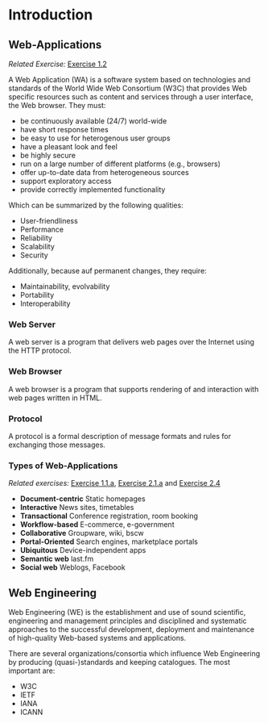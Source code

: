 # Introduction

## Web-Applications

*Related Exercise:* [Exercise 1.2](https://svn.uni-koblenz.de/ist/webeng-wise1516/trunk/Exercise/Exercise1-06Nov2015/)

A Web Application (WA) is a software system based on technologies and standards of the World Wide Web Consortium (W3C) that provides Web specific resources such as content and services through a user interface, the Web browser. They must:

* be continuously available (24/7) world-wide
* have short response times
* be easy to use for heterogenous user groups
* have a pleasant look and feel
* be highly secure
* run on a large number of different platforms (e.g., browsers)
* offer up-to-date data from heterogeneous sources
* support exploratory access
* provide correctly implemented functionality

Which can be summarized by the following qualities:

* User-friendliness
* Performance
* Reliability
* Scalability
* Security

Additionally, because auf permanent changes, they require:

* Maintainability, evolvability
* Portability
* Interoperability

### Web Server
A web server is a program that delivers web pages over the Internet using the HTTP protocol.

### Web Browser
A web browser is a program that supports rendering of and interaction with web pages written in HTML.

### Protocol
A protocol is a formal description of message formats and rules for exchanging those messages.

### Types of Web-Applications

*Related exercises:* [Exercise 1.1.a](https://svn.uni-koblenz.de/ist/webeng-wise1516/trunk/Exercise/Exercise1-06Nov2015/), [Exercise 2.1.a](https://svn.uni-koblenz.de/ist/webeng-wise1516/trunk/Exercise/Exercise2-Deadline17Nov2015/Exercise2.pdf) and [Exercise 2.4](https://svn.uni-koblenz.de/ist/webeng-wise1516/trunk/Exercise/Exercise2-Deadline17Nov2015/Exercise2.pdf)

* **Document-centric** Static homepages
* **Interactive** News sites, timetables
* **Transactional** Conference registration, room booking
* **Workflow-based** E-commerce, e-government
* **Collaborative** Groupware, wiki, bscw
* **Portal-Oriented** Search engines, marketplace portals
* **Ubiquitous** Device-independent apps
* **Semantic web** last.fm
* **Social web** Weblogs, Facebook

## Web Engineering
Web Engineering (WE) is the establishment and use of sound scientific, engineering and management principles and disciplined and systematic approaches to the successful development, deployment and maintenance of high-quality Web-based systems and applications.

There are several organizations/consortia which influence Web Engineering by producing (quasi-)standards and keeping catalogues. The most important are:

* W3C
* IETF
* IANA
* ICANN
